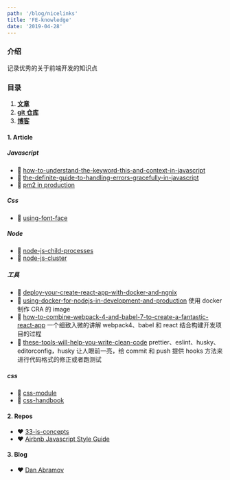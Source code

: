 ```yaml
---
path: '/blog/nicelinks'
title: 'FE-knowledge'
date: '2019-04-28'
---
```


### 介绍

记录优秀的关于前端开发的知识点

### 目录

1. **[文章](#1-article)**
2. **[git 仓库](#2-repos)**
3. **[博客](#3-blob)**

#### 1. Article

##### Javascript

- 📜 [how-to-understand-the-keyword-this-and-context-in-javascript](https://medium.freecodecamp.org/how-to-understand-the-keyword-this-and-context-in-javascript-cd624c6b74b8)
- 📜 [the-definite-guide-to-handling-errors-gracefully-in-javascript](https://levelup.gitconnected.com/the-definite-guide-to-handling-errors-gracefully-in-javascript-58424d9c60e6)
- 📜 [pm2 in production](https://medium.freecodecamp.org/you-should-never-ever-run-directly-against-node-js-in-production-maybe-7fdfaed51ec6)

##### Css

- 📜 [using-font-face](https://css-tricks.com/snippets/css/using-font-face/)

##### Node

- 📜 [node-js-child-processes](https://medium.freecodecamp.org/node-js-child-processes-everything-you-need-to-know-e69498fe970a)
- 📜 [node-js-cluster](https://medium.freecodecamp.org/scaling-node-js-applications-8492bd8afadc)

##### 工具

- 📜 [deploy-your-create-react-app-with-docker-and-ngnix](https://medium.com/yld-engineering-blog/deploy-your-create-react-app-with-docker-and-ngnix-653e94ffb537)
- 📜 [using-docker-for-nodejs-in-development-and-production](https://dev.to/alex_barashkov/using-docker-for-nodejs-in-development-and-production-3cgp)
  使用 docker 制作 CRA 的 image
- 📜 [how-to-combine-webpack-4-and-babel-7-to-create-a-fantastic-react-app](https://medium.freecodecamp.org/how-to-combine-webpack-4-and-babel-7-to-create-a-fantastic-react-app-845797e036ff)
  一个细致入微的讲解 webpack4、babel 和 react 结合构建开发项目的过程
- 📜 [these-tools-will-help-you-write-clean-code](https://medium.freecodecamp.org/these-tools-will-help-you-write-clean-code-da4b5401f68e)
  prettier、eslint、husky、editorconfig，husky 让人眼前一亮，给 commit 和 push 提供 hooks 方法来进行代码格式的修正或者跑测试

##### css

- 📜 [css-module](https://css-tricks.com/css-modules-part-1-need)
- 📜 [css-handbook](https://medium.freecodecamp.org/the-css-handbook-a-handy-guide-to-css-for-developers-b56695917d11)

#### 2. Repos

- ❤️ [33-js-concepts](https://github.com/leonardomso/33-js-concepts)
- ❤️ [Airbnb Javascript Style Guide](https://github.com/airbnb/javascript)

#### 3. Blog

- ❤️ [Dan Abramov](https://overreacted.io)
